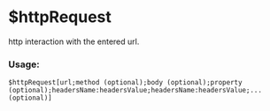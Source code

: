 # $httpRequest

http interaction with the entered url.

### Usage:

```
$httpRequest[url;method (optional);body (optional);property (optional);headersName:headersValue;headersName:headersValue;... (optional)]
```
